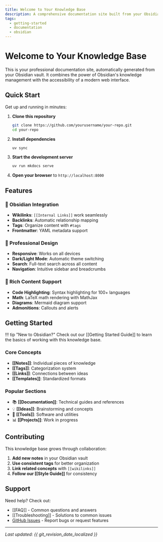 ```yaml
---
title: Welcome to Your Knowledge Base
description: A comprehensive documentation site built from your Obsidian vault
tags:
  - getting-started
  - documentation
  - obsidian
---
```


# Welcome to Your Knowledge Base

This is your professional documentation site, automatically generated from your Obsidian vault. It combines the power of Obsidian's knowledge management with the accessibility of a modern web interface.

## Quick Start

Get up and running in minutes:

1. **Clone this repository**

   ```bash
   git clone https://github.com/yourusername/your-repo.git
   cd your-repo
   ```

2. **Install dependencies**

   ```bash
   uv sync
   ```

3. **Start the development server**

   ```bash
   uv run mkdocs serve
   ```

4. **Open your browser** to `http://localhost:8000`

## Features

### 🔗 Obsidian Integration

- **Wikilinks**: `[[Internal Links]]` work seamlessly
- **Backlinks**: Automatic relationship mapping
- **Tags**: Organize content with `#tags`
- **Frontmatter**: YAML metadata support

### 🎨 Professional Design

- **Responsive**: Works on all devices
- **Dark/Light Mode**: Automatic theme switching
- **Search**: Full-text search across all content
- **Navigation**: Intuitive sidebar and breadcrumbs

### 📝 Rich Content Support

- **Code Highlighting**: Syntax highlighting for 100+ languages
- **Math**: LaTeX math rendering with MathJax
- **Diagrams**: Mermaid diagram support
- **Admonitions**: Callouts and alerts

## Getting Started

!!! tip "New to Obsidian?"
Check out our [[Getting Started Guide]] to learn the basics of working with this knowledge base.

### Core Concepts

- **[[Notes]]**: Individual pieces of knowledge
- **[[Tags]]**: Categorization system
- **[[Links]]**: Connections between ideas
- **[[Templates]]**: Standardized formats

### Popular Sections

- 📚 **[[Documentation]]**: Technical guides and references
- 💡 **[[Ideas]]**: Brainstorming and concepts
- 🔧 **[[Tools]]**: Software and utilities
- 📊 **[[Projects]]**: Work in progress

## Contributing

This knowledge base grows through collaboration:

1. **Add new notes** in your Obsidian vault
2. **Use consistent tags** for better organization
3. **Link related concepts** with `[[wikilinks]]`
4. **Follow our [[Style Guide]]** for consistency

## Support

Need help? Check out:

- [[FAQ]] - Common questions and answers
- [[Troubleshooting]] - Solutions to common issues
- [GitHub Issues](https://github.com/yourusername/your-repo/issues) - Report bugs or request features

---

_Last updated: {{ git_revision_date_localized }}_
